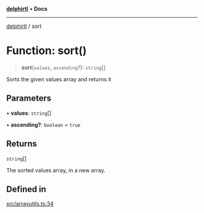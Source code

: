[**delphirtl**](../README.md) • **Docs**

***

[delphirtl](../globals.md) / sort

# Function: sort()

> **sort**(`values`, `ascending`?): `string`[]

Sorts the given values array and returns it

## Parameters

• **values**: `string`[]

• **ascending?**: `boolean` = `true`

## Returns

`string`[]

The sorted values array, in a new array.

## Defined in

[src/arrayutils.ts:34](https://github.com/chuacw/delphirtl/blob/81e46ed8e71de73f45f9b80059b720517cfde254/src/arrayutils.ts#L34)
